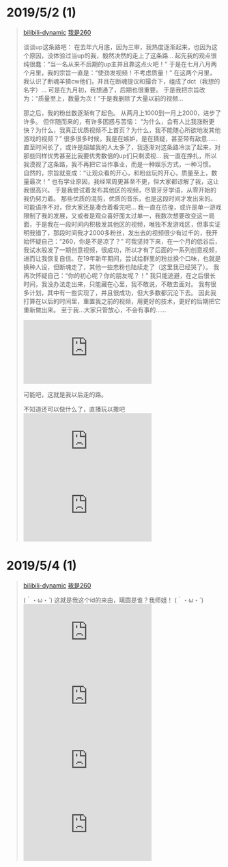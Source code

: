 <link rel="stylesheet" href="/css/b-quote-overrides.css">

# 2019/5/2 (1)
> <a href="https://h.bilibili.com/21297765" class="refer-url" title="from" target="_blank">bilibili-dynamic</a>
> <a href="https://space.bilibili.com/76968133/dynamic" class="user-avtr" target="_blank" style="background-image: url(https://d2lst.ml/r2.php?u=https://i0.hdslb.com/bfs/face/cb34663055b5cf4b2ceba9a892745206f754cbb9.jpg@48w_48h.webp);" referrerpolicy="never" referrer="never"></a><a href="https://space.bilibili.com/76968133/dynamic" target="_blank" class="user-name">我是260</a>
>
>
>
>谈谈up这条路吧：
>在去年六月底，因为三审，我热度逐渐起来，也因为这个原因，没体验过当up的我，毅然决然的走上了这条路…
>起先我的观点很纯很蠢：“当一名从来不后期的up主并且靠这点火吧！”
>于是在七月八月两个月里，我的宗旨一直是：“使劲发视频！不考虑质量！”
>在这两个月里，我认识了断魂羊猹cw他们，并且在断魂提议和撮合下，组成了dct（我想的名字）…
>可是在九月初，我想通了，后期也很重要。
>于是我把宗旨改为：“质量至上，数量为次！”于是我删除了大量以前的视频…
>
>那之后，我的粉丝数逐渐有了起色。
>从两月上1000到一月上2000，进步了许多。
>但伴随而来的，有许多困惑与苦恼：
>“为什么，会有人比我涨粉更快？为什么，我真正优质视频不上首页？为什么，我不能随心所欲地发其他游戏的视频？”
>很多很多时候，我是在嫉妒，是在猜疑，甚至带有敌意……
>直至时间长了，或许是超越我的人太多了，我逐渐对这条路冷淡了起来，对那些同样优秀甚至比我要优秀数倍的up们只剩漠视…
>我一直在挣扎，所以我漠视了这条路，我不再把它当作事业，而是一种娱乐方式，一种习惯。
>自然的，宗旨就变成：“让观众看的开心，和粉丝玩的开心，质量至上，数量最次！”
>也有学业原因，我经常周更甚至不更，但大家都谅解了我，这让我很高兴。
>于是我尝试着发布其他区的视频，尽管牙牙学语，从零开始的我仍努力着。
>那些优质的混剪，优质的音乐，也是这段时间才发出来的。可能语序不对，但大家还是凑合着看完吧…
>我一直在彷徨，或许是单一游戏限制了我的发展，又或者是观众喜好面太过单一，我数次想要改变这一局面，于是我在一段时间内积极发其他区的视频，唯独不发游戏区，但事实证明我错了，那段时间我才2000多粉丝，发出去的视频很少有过千的，我开始怀疑自己：“260，你是不是凉了？”
>可我坚持下来，在一个月的低谷后，我试水般发了一期创意视频，很成功，所以才有了后面的一系列创意视频，进而让我恢复自信。在19年新年期间，尝试给群里的粉丝换个口味，也就是换种人设，但断魂走了，其他一些忠粉也陆续走了（这里我已经哭了）。
>我再次怀疑自己：“你的初心呢？你的朋友呢？！”
>我只能逃避，在之后很长时间，我没办法走出来，只能藏在心里，我不敢说，不敢去面对。
>我有很多计划，其中有一些实现了，并且很成功，但大多数都沉沦下去。
>因此我打算在以后的时间里，重置我之前的视频，用更好的技术，更好的后期把它重新做出来。
>至于我…大家只管放心，不会有事的……
>
>![](https://d2lst.ml/r2.php?u=https://i0.hdslb.com/bfs/album/8fae13597a7af01e5c6e99877ee12d261a36034b.jpg@720w_720h_1e.webp)
>
>可能吧，这就是我以后走的路。
>
>不知道还可以做什么了，直播玩以撒吧![[坏笑]](https://d2lst.ml/r2.php?u=https://s1.hdslb.com/bfs/seed/bplus-common/emoji-assets/xiaodianshi1/huaixiao.png)![[坏笑]](https://d2lst.ml/r2.php?u=https://s1.hdslb.com/bfs/seed/bplus-common/emoji-assets/xiaodianshi1/huaixiao.png)

# 2019/5/4 (1)
> <a href="https://t.bilibili.com/249359796842434330" class="refer-url" title="from" target="_blank">bilibili-dynamic</a>
> <a href="https://space.bilibili.com/76968133/dynamic" class="user-avtr" target="_blank" style="background-image: url(https://d2lst.ml/r2.php?u=https://i0.hdslb.com/bfs/face/cb34663055b5cf4b2ceba9a892745206f754cbb9.jpg@48w_48h.webp);" referrerpolicy="never" referrer="never"></a><a href="https://space.bilibili.com/76968133/dynamic" target="_blank" class="user-name">我是260</a>
>
>
>
> (｀・ω・´)
>这就是我这个id的来由，璃圆是谁？我师姐！
> (｀・ω・´)
>![](https://d2lst.ml/r2.php?u=https://i0.hdslb.com/bfs/album/e964468151fc7882fc4b589afb7af6e716261b93.png)
>![](https://d2lst.ml/r2.php?u=https://i0.hdslb.com/bfs/album/10db2aa68dd0692b2d577dfcf240bdb9fe90f08e.png)
>![](https://d2lst.ml/r2.php?u=https://i0.hdslb.com/bfs/album/0f56df83bfdaef6be457a33d8ff70a3c51bc338c.png)
>![](https://d2lst.ml/r2.php?u=https://i0.hdslb.com/bfs/album/5dc7d2bfc37bdab01a475c27a6283dd7582bf68d.png)
